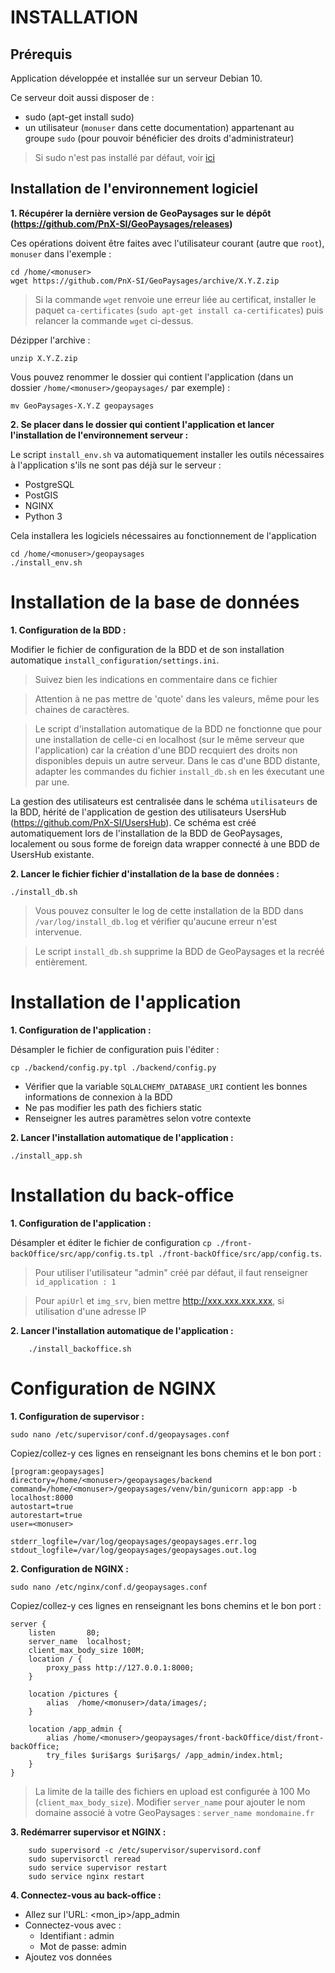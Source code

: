# INSTALLATION

## Prérequis

Application développée et installée sur un serveur Debian 10.

Ce serveur doit aussi disposer de :

- sudo (apt-get install sudo)
- un utilisateur (`monuser` dans cette documentation) appartenant au
    groupe `sudo` (pour pouvoir bénéficier des droits d'administrateur)

> Si sudo n'est pas installé par défaut, voir [ici](https://www.privateinternetaccess.com/forum/discussion/18063/debian-8-1-0-jessie-sudo-fix-not-installed-by-default)

## Installation de l'environnement logiciel

**1. Récupérer la dernière version de GeoPaysages sur le dépôt (https://github.com/PnX-SI/GeoPaysages/releases)**

Ces opérations doivent être faites avec l'utilisateur courant (autre
que `root`), `monuser` dans l'exemple :

```
cd /home/<monuser>
wget https://github.com/PnX-SI/GeoPaysages/archive/X.Y.Z.zip
```

> Si la commande `wget` renvoie une erreur liée au certificat, installer le paquet `ca-certificates` (`sudo apt-get install ca-certificates`) puis relancer la commande `wget` ci-dessus.

Dézipper l'archive :

```
unzip X.Y.Z.zip
```

Vous pouvez renommer le dossier qui contient l'application (dans un
dossier `/home/<monuser>/geopaysages/` par exemple) :
```
mv GeoPaysages-X.Y.Z geopaysages
```

**2. Se placer dans le dossier qui contient l'application et lancer l'installation de l'environnement serveur :**

Le script `install_env.sh` va automatiquement installer les outils nécessaires à l'application s'ils ne sont pas déjà sur le serveur :

- PostgreSQL
- PostGIS
- NGINX
- Python 3

Cela installera les logiciels nécessaires au fonctionnement de l'application

```
cd /home/<monuser>/geopaysages
./install_env.sh
```

Installation de la base de données
==================================

**1. Configuration de la BDD :**

Modifier le fichier de configuration de la BDD et de son installation automatique `install_configuration/settings.ini`.

> Suivez bien les indications en commentaire dans ce fichier

> Attention à ne pas mettre de 'quote' dans les valeurs, même pour les chaines de caractères.

> Le script d'installation automatique de la BDD ne fonctionne que pour une installation de celle-ci en localhost (sur le même serveur que l'application) car la création d'une BDD recquiert des droits non disponibles depuis un autre serveur. Dans le cas d'une BDD distante, adapter les commandes du fichier `install_db.sh` en les éxecutant une par une.

La gestion des utilisateurs est centralisée dans le schéma `utilisateurs` de la BDD, hérité de l'application de gestion des utilisateurs UsersHub (https://github.com/PnX-SI/UsersHub). Ce schéma est créé automatiquement lors de l'installation de la BDD de GeoPaysages, localement ou sous forme de foreign data wrapper connecté à une BDD de UsersHub existante.

**2. Lancer le fichier fichier d'installation de la base de données :**

```
./install_db.sh
``` 

> Vous pouvez consulter le log de cette installation de la BDD dans `/var/log/install_db.log` et vérifier qu'aucune erreur n'est intervenue.

> Le script `install_db.sh` supprime la BDD de GeoPaysages et la recréé entièrement.

Installation de l'application
=============================

**1. Configuration de l'application :**

Désampler le fichier de configuration puis l'éditer :

```
cp ./backend/config.py.tpl ./backend/config.py
```

- Vérifier que la variable `SQLALCHEMY_DATABASE_URI` contient les bonnes informations de connexion à la BDD
- Ne pas modifier les path des fichiers static
- Renseigner les autres paramètres selon votre contexte

**2. Lancer l'installation automatique de l'application :**

```
./install_app.sh
```

Installation du back-office
===========================

**1. Configuration de l'application :**

Désampler et éditer le fichier de configuration
`cp ./front-backOffice/src/app/config.ts.tpl ./front-backOffice/src/app/config.ts`.

> Pour utiliser l'utilisateur \"admin\" créé par défaut, il faut renseigner `id_application : 1`

> Pour `apiUrl` et `img_srv`, bien mettre <http://xxx.xxx.xxx.xxx>, si utilisation d'une adresse IP

**2. Lancer l'installation automatique de l'application :**
```
    ./install_backoffice.sh
```

Configuration de NGINX
======================

**1. Configuration de supervisor :**

```
sudo nano /etc/supervisor/conf.d/geopaysages.conf
```

Copiez/collez-y ces lignes en renseignant les bons chemins et le bon
port :

    [program:geopaysages]
    directory=/home/<monuser>/geopaysages/backend
    command=/home/<monuser>/geopaysages/venv/bin/gunicorn app:app -b localhost:8000
    autostart=true
    autorestart=true
    user=<monuser>

    stderr_logfile=/var/log/geopaysages/geopaysages.err.log
    stdout_logfile=/var/log/geopaysages/geopaysages.out.log

**2. Configuration de NGINX :**

    sudo nano /etc/nginx/conf.d/geopaysages.conf

Copiez/collez-y ces lignes en renseignant les bons chemins et le bon
port :

    server {
        listen       80;
        server_name  localhost;
        client_max_body_size 100M;
        location / {
            proxy_pass http://127.0.0.1:8000;
        }

        location /pictures {
            alias  /home/<monuser>/data/images/;
        }

        location /app_admin {
            alias /home/<monuser>/geopaysages/front-backOffice/dist/front-backOffice;
            try_files $uri$args $uri$args/ /app_admin/index.html;
        }
    }


> La limite de la taille des fichiers en upload est configurée à 100 Mo (`client_max_body_size`). Modifier `server_name` pour ajouter le nom domaine associé à votre GeoPaysages : `server_name mondomaine.fr`

**3. Redémarrer supervisor et NGINX :**

```
    sudo supervisord -c /etc/supervisor/supervisord.conf
    sudo supervisorctl reread
    sudo service supervisor restart
    sudo service nginx restart
```

**4. Connectez-vous au back-office :**

- Allez sur l'URL: <mon_ip>/app_admin
- Connectez-vous avec :
    - Identifiant : admin
    - Mot de passe: admin
- Ajoutez vos données